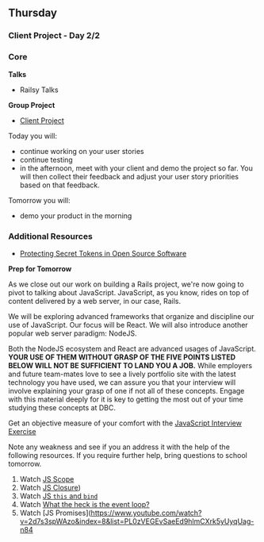 ## Thursday
### Client Project - Day 2/2

### Core

**Talks**

- Railsy Talks

**Group Project**

- [Client Project](../../../../client-project-challenge)

Today you will:

- continue working on your user stories
- continue testing
- in the afternoon, meet with your client and demo the project so far. You will then collect their feedback and adjust your user story priorities based on that feedback.

Tomorrow you will:

- demo your product in the morning

### Additional Resources

- [Protecting Secret Tokens in Open Source Software](https://github.com/devbootcamp/reference/wiki/Open-Source-Secrets)

**Prep for Tomorrow**

As we close out our work on building a Rails project, we're now going to pivot
to talking about JavaScript. JavaScript, as you know, rides on top of content
delivered by a web server, in our case, Rails.

We will be exploring advanced frameworks that organize and discipline our use of
JavaScript. Our focus will be React. We will also introduce another popular web
server paradigm: NodeJS.

Both the NodeJS ecosystem and React are advanced usages of JavaScript. **YOUR USE
OF THEM WITHOUT GRASP OF THE FIVE POINTS LISTED BELOW WILL NOT BE SUFFICIENT
TO LAND YOU A JOB.** While employers and future team-mates love to see a lively
portfolio site with the latest technology you have used, we can assure you that
your interview will involve explaining your grasp of one if not all of these
concepts. Engage with this material deeply for it is key to getting the most
out of your time studying these concepts at DBC.

Get an objective measure of your comfort with the [JavaScript Interview Exercise](https://github.com/nyc-coyotes-2016/p2-javascript-interview-exercises/blob/master/javascript-fundamentals.md)

Note any weakness and see if you an address it with the help of the following
resources. If you require further help, bring questions to school tomorrow.

1. Watch [JS Scope](https://www.youtube.com/watch?v=SBwoFkRjZvE)
1. Watch [JS Closure](https://www.youtube.com/watch?v=CQqwU2Ixu-U&index=5&list=PL0zVEGEvSaeEd9hlmCXrk5yUyqUag-n84))
1. Watch [JS `this` and `bind`](https://www.youtube.com/watch?v=PIkA60I0dKU)
1. Watch [What the heck is the event loop?](https://youtu.be/8aGhZQkoFbQ)
1. Watch [JS Promises](https://www.youtube.com/watch?v=2d7s3spWAzo&index=8&list=PL0zVEGEvSaeEd9hlmCXrk5yUyqUag-n84
